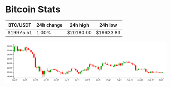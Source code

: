 # Bitcoin Stats

BTC/USDT|24h change|24h high|24h low|
|---|---|---|---|
|$19975.51|1.00%|$20180.00|$19633.83|

<img src="./chart.svg">
